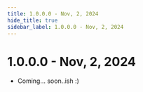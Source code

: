 ```yaml
---
title: 1.0.0.0 - Nov, 2, 2024
hide_title: true
sidebar_label: 1.0.0.0 - Nov, 2, 2024
---
```


# 1.0.0.0 - Nov, 2, 2024

- Coming... soon..ish :)
